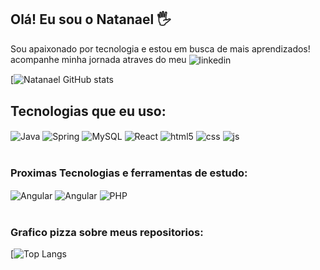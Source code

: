 ## Olá! Eu sou o Natanael 🖐️
 Sou apaixonado por tecnologia e estou em busca de mais aprendizados!
<br/>
acompanhe minha jornada atraves do meu <img align="center" alt="linkedin" src="https://img.shields.io/badge/LinkedIn-0077B5?style=for-the-badge&logo=linkedin&logoColor=white" />


  [![Natanael GitHub stats](https://github-readme-stats.vercel.app/api?username=natanael-bento&show_icons=true&theme=dracula&count_private=true)

  

## Tecnologias que eu uso:

<div style="display: inline_block">
  <img align="center" alt="Java" src="https://img.shields.io/badge/Java-ED8B00?style=for-the-badge&logo=openjdk&logoColor=white"/>
  <img align="center" alt="Spring" src="https://img.shields.io/badge/Spring-6DB33F?style=for-the-badge&logo=spring&logoColor=white"/>
  <img align="center" alt="MySQL" src="https://img.shields.io/badge/MySQL-00000F?style=for-the-badge&logo=mysql&logoColor=white"/>  
  <img align="center" alt="React" src="https://img.shields.io/badge/React-20232A?style=for-the-badge&logo=react&logoColor=61DAFB"/>
  <img align="center" alt="html5" src="https://img.shields.io/badge/HTML5-E34F26?style=for-the-badge&logo=html5&logoColor=white" />
  <img align="center" alt="css" src="https://img.shields.io/badge/CSS3-1572B6?style=for-the-badge&logo=css3&logoColor=white" />
  <img align="center" alt="js" src="https://img.shields.io/badge/JavaScript-F7DF1E?style=for-the-badge&logo=javascript&logoColor=black" />


</div><br/>


### Proximas Tecnologias e ferramentas de estudo:
<div style="display: inline_block">
<img align="center" alt="Angular" src="https://img.shields.io/badge/Angular-DD0031?style=for-the-badge&logo=angular&logoColor=white"/>
<img align="center" alt="Angular" src="https://img.shields.io/badge/Amazon_AWS-232F3E?style=for-the-badge&logo=amazon-aws&logoColor=white"/>
<img align="center" alt="PHP" src="https://img.shields.io/badge/PHP-777BB4?style=for-the-badge&logo=php&logoColor=white"/>

</div><br/>

### Grafico pizza sobre meus repositorios:
[![Top Langs](https://github-readme-stats.vercel.app/api/top-langs/?username=natanael-bento&layout=pie)




    

